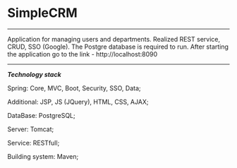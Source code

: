 # SimpleCRM
***
Application for managing users and departments. Realized REST service, CRUD, SSO (Google).
The Postgre database is required to run.
After starting the application go to the link - http://localhost:8090
***

***Technology stack***

Spring: Core, MVC, Boot, Security, SSO, Data;

Additional: JSP, JS (JQuery), HTML, CSS, AJAX;

DataBase: PostgreSQL;

Server: Tomcat;

Service: RESTfull;

Building system: Maven;




